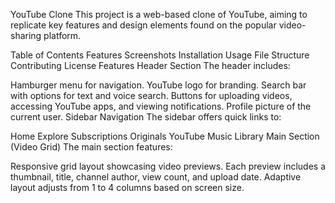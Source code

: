 YouTube Clone
This project is a web-based clone of YouTube, aiming to replicate key features and design elements found on the popular video-sharing platform.

Table of Contents
Features
Screenshots
Installation
Usage
File Structure
Contributing
License
Features
Header Section
The header includes:

Hamburger menu for navigation.
YouTube logo for branding.
Search bar with options for text and voice search.
Buttons for uploading videos, accessing YouTube apps, and viewing notifications.
Profile picture of the current user.
Sidebar Navigation
The sidebar offers quick links to:

Home
Explore
Subscriptions
Originals
YouTube Music
Library
Main Section (Video Grid)
The main section features:

Responsive grid layout showcasing video previews.
Each preview includes a thumbnail, title, channel author, view count, and upload date.
Adaptive layout adjusts from 1 to 4 columns based on screen size.
